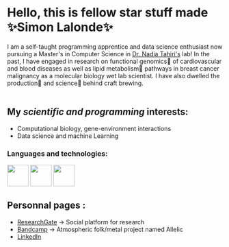 # Hello, this is fellow star stuff made :sparkles:Simon Lalonde:sparkles:
I am a self-taught programming apprentice and data science enthusiast now pursuing a Master's in Computer Science in [Dr. Nadia Tahiri's](https://tahirinadia.github.io/) lab! In the past, I have engaged in research on functional genomics:dna: of cardiovascular and blood diseases as well as lipid metabolism:test_tube: pathways in breast cancer malignancy as a molecular biology wet lab scientist. I have also dwelled the production:beer: and science:microscope: behind craft brewing.<br><br>

## My ***scientific and programming*** interests:
- Computational biology, gene-environment interactions
- Data science and machine Learning

### Languages and technologies:<br>
<p align="left">
<img src="https://cdn.jsdelivr.net/gh/devicons/devicon/icons/python/python-original-wordmark.svg" width=50/>
<img src="https://cdn.jsdelivr.net/gh/devicons/devicon/icons/pandas/pandas-original-wordmark.svg" width=50/>
<img src="https://cdn.jsdelivr.net/gh/devicons/devicon/icons/linux/linux-original.svg" width=50/>
</p>

## Personnal pages :
- [ResearchGate](https://www.researchgate.net/profile/Simon-Lalonde) -> Social platform for research
- [Bandcamp](https://allelic.bandcamp.com/) -> Atmospheric folk/metal project named Allelic
- [LinkedIn](https://www.linkedin.com/in/simon-lalonde/)
